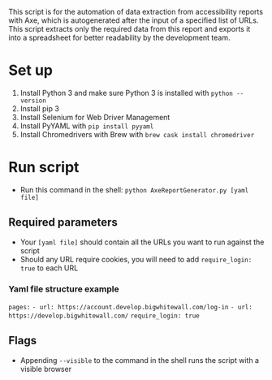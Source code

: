 This script is for the automation of data extraction from accessibility reports with Axe, which is autogenerated after the input of a specified list of URLs. This script extracts only the required data from this report and exports it into a spreadsheet for better readability by the development team.

# Set up

1. Install Python 3 and make sure Python 3 is installed with `python --version`
2. Install pip 3
3. Install Selenium for Web Driver Management
4. Install PyYAML with `pip install pyyaml`
5. Install Chromedrivers with Brew with `brew cask install chromedriver`

# Run script

- Run this command in the shell: `python AxeReportGenerator.py [yaml file]`

## Required parameters

- Your `[yaml file]` should contain all the URLs you want to run against the script
- Should any URL require cookies, you will need to add `require_login: true` to each URL

### Yaml file structure example

`pages:`
`- url: https://account.develop.bigwhitewall.com/log-in`
`- url: https://develop.bigwhitewall.com/`
`require_login: true`

## Flags

- Appending `--visible` to the command in the shell runs the script with a visible browser
